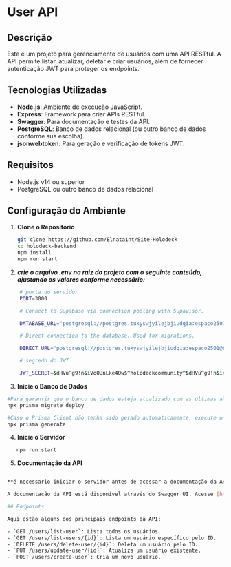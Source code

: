 # User API

## Descrição

Este é um projeto para gerenciamento de usuários com uma API RESTful. A API permite listar, atualizar, deletar e criar usuários, além de fornecer autenticação JWT para proteger os endpoints.

## Tecnologias Utilizadas

- **Node.js**: Ambiente de execução JavaScript.
- **Express**: Framework para criar APIs RESTful.
- **Swagger**: Para documentação e testes da API.
- **PostgreSQL**: Banco de dados relacional (ou outro banco de dados conforme sua escolha).
- **jsonwebtoken**: Para geração e verificação de tokens JWT.

## Requisitos

- Node.js v14 ou superior
- PostgreSQL ou outro banco de dados relacional

## Configuração do Ambiente

1. **Clone o Repositório**

   ```bash
   git clone https://github.com/Elnata1nt/Site-Holodeck
   cd holodeck-backend
   npm install
   npm run start

   ```

2. **_crie o arquivo .env na raiz do projeto com o seguinte conteúdo, ajustando os valores conforme necessário:_**

```bash 
    # porta do servidor
    PORT=3000

    # Connect to Supabase via connection pooling with Supavisor.

    DATABASE_URL="postgresql://postgres.tuxyswjyilejbjiudqia:espaco2501@$@aws-0-us-east-1.pooler.supabase.com:6543/postgres?pgbouncer=true"

    # Direct connection to the database. Used for migrations.

    DIRECT_URL="postgresql://postgres.tuxyswjyilejbjiudqia:espaco2501@$@aws-0-us-east-1.pooler.supabase.com:5432/postgres"

    # segredo do JWT

    JWT_SECRET=&dHVu^g9!n&iVoQUnLke4Qw$^holodeckcommunity^&dHVu^g9!n&iVoQUnLke4Qw$

```
3. **Inicie o Banco de Dados**

```bash
#Para garantir que o banco de dados esteja atualizado com as últimas alterações no esquema, aplique as migrações com o seguinte comando:
npx prisma migrate deploy

#Caso o Prisma Client não tenha sido gerado automaticamente, execute o seguinte comando para gerá-lo:
npx prisma generate
```

4. **Inicie o Servidor**

```bash
   npm run start
```  

5. **Documentação da API**

```bash

**é necessario iniciar o servidor antes de acessar a documentação da API.**

A documentação da API está disponível através do Swagger UI. Acesse [http://localhost:3000/api-docs](http://localhost:3000/api-docs/users) para interagir com a API e testar os endpoints.

## Endpoints

Aqui estão alguns dos principais endpoints da API:

- `GET /users/list-user`: Lista todos os usuários.
- `GET /users/list-users/{id}`: Lista um usuário específico pelo ID.
- `DELETE /users/delete-user/{id}`: Deleta um usuário pelo ID.
- `PUT /users/update-user/{id}`: Atualiza um usuário existente.
- `POST /users/create-user`: Cria um novo usuário.

```